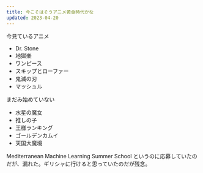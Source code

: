 ```yaml
---
title: 今こそはそうアニメ黄金時代かな
updated: 2023-04-20
---
```



今見ているアニメ

- Dr. Stone
- 地獄楽
- ワンピース
- スキップとローファー
- 鬼滅の刃
- マッシュル

まだみ始めていない

- 水星の魔女
- 推しの子
- 王様ランキング
- ゴールデンカムイ
- 天国大魔境


Mediterranean Machine Learning Summer School というのに応募していたのだが、漏れた。ギリシャに行けると思っていたのだが残念。
